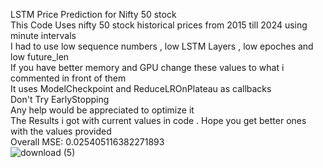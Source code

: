 LSTM Price Prediction for Nifty 50 stock   
This Code Uses nifty 50 stock historical prices from 2015 till 2024 using minute intervals  
I had to use low sequence numbers , low LSTM Layers , low epoches and low future_len   
If you have better memory and GPU change these values to what i commented in front of them  
It uses ModelCheckpoint and ReduceLROnPlateau as callbacks   
Don't Try EarlyStopping   
Any help would be appreciated to optimize it  
The Results i got with current values in code . Hope you get better ones with the values provided  
Overall MSE: 0.025405116382271893  
![download (5)](https://github.com/user-attachments/assets/246329ef-b200-4b41-b95b-eb682b92f431)

